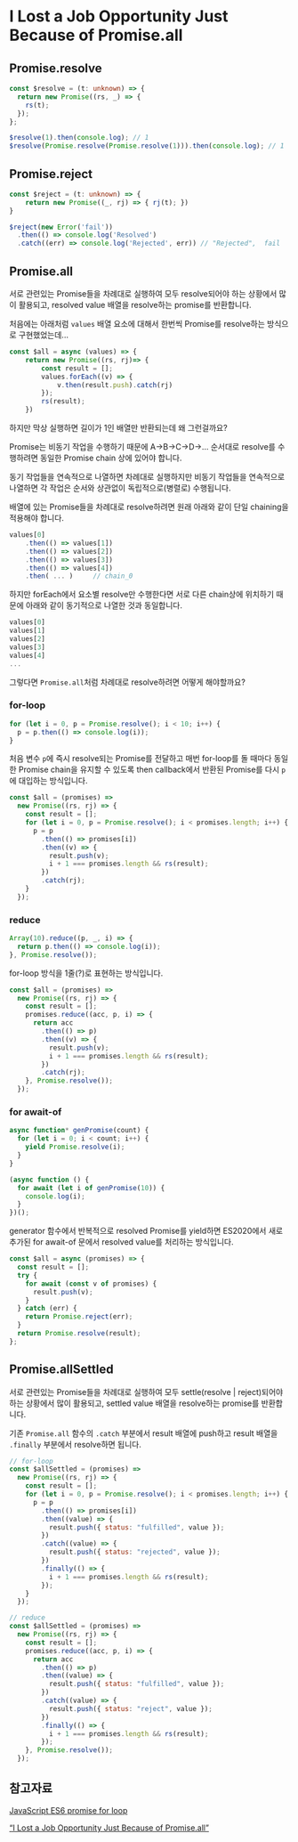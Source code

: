 # I Lost a Job Opportunity Just Because of Promise.all

## Promise.resolve

```ts
const $resolve = (t: unknown) => {
  return new Promise((rs, _) => {
    rs(t);
  });
};

$resolve(1).then(console.log); // 1
$resolve(Promise.resolve(Promise.resolve(1))).then(console.log); // 1
```

## Promise.reject

```ts
const $reject = (t: unknown) => {
	return new Promise((_, rj) => { rj(t); })
}

$reject(new Error('fail'))
  .then(() => console.log('Resolved')
  .catch((err) => console.log('Rejected', err)) // "Rejected",  fail
```

## Promise.all

서로 관련있는 Promise들을 차례대로 실행하여 모두 resolve되어야 하는 상황에서 많이 활용되고, resolved value 배열을 resolve하는 promise를 반환합니다.

처음에는 아래처럼 `values` 배열 요소에 대해서 한번씩 Promise를 resolve하는 방식으로 구현했었는데...

```js
const $all = async (values) => {
	return new Promise((rs, rj)=> {
		const result = [];
		values.forEach((v) => {
			v.then(result.push).catch(rj)
		});
		rs(result);
	})
```

하지만 막상 실행하면 길이가 1인 배열만 반환되는데 왜 그런걸까요?

Promise는 비동기 작업을 수행하기 때문에 A→B→C→D→… 순서대로 resolve를 수행하려면 동일한 Promise chain 상에 있어야 합니다.

동기 작업들을 연속적으로 나열하면 차례대로 실행하지만 비동기 작업들을 연속적으로 나열하면 각 작업은 순서와 상관없이 독립적으로(병렬로) 수행됩니다.

배열에 있는 Promise들을 차례대로 resolve하려면 원래 아래와 같이 단일 chaining을 적용해야 합니다.

```js
values[0]
	.then(() => values[1])
	.then(() => values[2])
	.then(() => values[3])
	.then(() => values[4])
	.then( ... )	 // chain_0
```

하지만 forEach에서 요소별 resolve만 수행한다면 서로 다른 chain상에 위치하기 때문에 아래와 같이 동기적으로 나열한 것과 동일합니다.

```js
values[0]
values[1]
values[2]
values[3]
values[4]
...
```

그렇다면 `Promise.all`처럼 차례대로 resolve하려면 어떻게 해야할까요?

### for-loop

```js
for (let i = 0, p = Promise.resolve(); i < 10; i++) {
  p = p.then(() => console.log(i));
}
```

처음 변수 `p`에 즉시 resolve되는 Promise를 전달하고 매번 for-loop를 돌 때마다 동일한 Promise chain을 유지할 수 있도록 then callback에서 반환된 Promise를 다시 `p`에 대입하는 방식입니다.

```js
const $all = (promises) =>
  new Promise((rs, rj) => {
    const result = [];
    for (let i = 0, p = Promise.resolve(); i < promises.length; i++) {
      p = p
        .then(() => promises[i])
        .then((v) => {
          result.push(v);
          i + 1 === promises.length && rs(result);
        })
        .catch(rj);
    }
  });
```

### reduce

```js
Array(10).reduce((p, _, i) => {
  return p.then(() => console.log(i));
}, Promise.resolve());
```

for-loop 방식을 1줄(?)로 표현하는 방식입니다.

```js
const $all = (promises) =>
  new Promise((rs, rj) => {
    const result = [];
    promises.reduce((acc, p, i) => {
      return acc
        .then(() => p)
        .then((v) => {
          result.push(v);
          i + 1 === promises.length && rs(result);
        })
        .catch(rj);
    }, Promise.resolve());
  });
```

### for await-of

```js
async function* genPromise(count) {
  for (let i = 0; i < count; i++) {
    yield Promise.resolve(i);
  }
}

(async function () {
  for await (let i of genPromise(10)) {
    console.log(i);
  }
})();
```

generator 함수에서 반복적으로 resolved Promise를 yield하면 ES2020에서 새로 추가된 for await-of 문에서 resolved value를 처리하는 방식입니다.

```js
const $all = async (promises) => {
  const result = [];
  try {
    for await (const v of promises) {
      result.push(v);
    }
  } catch (err) {
    return Promise.reject(err);
  }
  return Promise.resolve(result);
};
```

## Promise.allSettled

서로 관련있는 Promise들을 차례대로 실행하여 모두 settle(resolve | reject)되어야 하는 상황에서 많이 활용되고, settled value 배열을 resolve하는 promise를 반환합니다.

기존 `Promise.all` 함수의 `.catch` 부분에서 result 배열에 push하고 result 배열을 `.finally` 부분에서 resolve하면 됩니다.

```js
// for-loop
const $allSettled = (promises) =>
  new Promise((rs, rj) => {
    const result = [];
    for (let i = 0, p = Promise.resolve(); i < promises.length; i++) {
      p = p
        .then(() => promises[i])
        .then((value) => {
          result.push({ status: "fulfilled", value });
        })
        .catch((value) => {
          result.push({ status: "rejected", value });
        })
        .finally(() => {
          i + 1 === promises.length && rs(result);
        });
    }
  });
```

```js
// reduce
const $allSettled = (promises) =>
  new Promise((rs, rj) => {
    const result = [];
    promises.reduce((acc, p, i) => {
      return acc
        .then(() => p)
        .then((value) => {
          result.push({ status: "fulfilled", value });
        })
        .catch((value) => {
          result.push({ status: "reject", value });
        })
        .finally(() => {
          i + 1 === promises.length && rs(result);
        });
    }, Promise.resolve());
  });
```

## 참고자료

[JavaScript ES6 promise for loop](https://stackoverflow.com/questions/40328932/javascript-es6-promise-for-loop)

[“I Lost a Job Opportunity Just Because of Promise.all”](https://javascript.plainenglish.io/i-lost-a-job-opportunity-just-because-of-promise-all-be396f6efe87)
